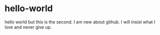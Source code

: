 # hello-world
hello world but this is the second.
I am new about github. I will insist what I love and never give up.
